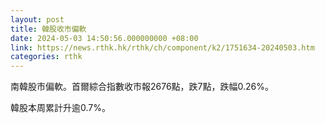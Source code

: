 ```yaml
---
layout: post
title: 韓股收市偏軟
date: 2024-05-03 14:50:56.000000000 +08:00
link: https://news.rthk.hk/rthk/ch/component/k2/1751634-20240503.htm
categories: rthk
---
```


南韓股市偏軟。首爾綜合指數收市報2676點，跌7點，跌幅0.26%。

韓股本周累計升逾0.7%。
